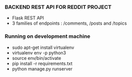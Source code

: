 ### BACKEND REST API FOR REDDIT PROJECT

* Flask REST API
* 3 families of endpoints : /comments, /posts and /topics

### Running on development machine

- sudo apt-get install virtualenv
- virtualenv env -p python3
- source env/bin/activate
- pip install -r requirements.txt
- python manage.py runserver
